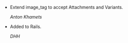 *   Extend image_tag to accept Attachments and Variants.

    *Anton Khamets*

*   Added to Rails.

    *DHH*
